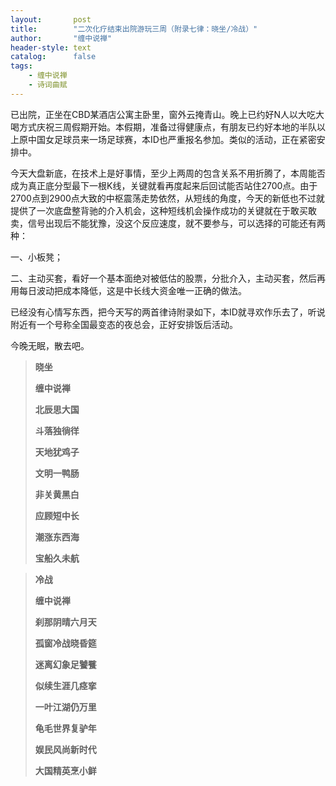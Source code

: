 ```yaml
---
layout:       post
title:        "二次化疗结束出院游玩三周（附录七律：晓坐/冷战）"
author:       "缠中说禅"
header-style: text
catalog:      false
tags:
    - 缠中说禅
    - 诗词曲赋
---
```


已出院，正坐在CBD某酒店公寓主卧里，窗外云掩青山。晚上已约好N人以大吃大喝方式庆祝三周假期开始。本假期，准备过得健康点，有朋友已约好本地的半队以上原中国女足球员来一场足球赛，本ID也严重报名参加。类似的活动，正在紧密安排中。



今天大盘新底，在技术上是好事情，至少上两周的包含关系不用折腾了，本周能否成为真正底分型最下一根K线，关键就看再度起来后回试能否站住2700点。由于2700点到2900点大致的中枢震荡走势依然，从短线的角度，今天的新低也不过就提供了一次底盘整背驰的介入机会，这种短线机会操作成功的关键就在于敢买敢卖，信号出现后不能犹豫，没这个反应速度，就不要参与，可以选择的可能还有两种：

一、小板凳；

二、主动买套，看好一个基本面绝对被低估的股票，分批介入，主动买套，然后再用每日波动把成本降低，这是中长线大资金唯一正确的做法。



已经没有心情写东西，把今天写的两首律诗附录如下，本ID就寻欢作乐去了，听说附近有一个号称全国最变态的夜总会，正好安排饭后活动。



今晚无眠，散去吧。



> **晓坐**
>
> 
>
> **缠中说禅**
>
> 
>
> **北辰思大国**
>
> **斗落独徜徉**
>
> **天地犹鸡子**
>
> **文明一鸭肠**
>
> **非关黄黑白**
>
> **应顾短中长**
>
> **潮涨东西海**
>
> **宝船久未航**



> **冷战**
>
> 
>
> **缠中说禅**
>
> 
>
> **刹那阴晴六月天**
>
> **孤窗冷战晓昏筵**
>
> **迷离幻象足饕餮**
>
> **似续生涯几痉挛**
>
> **一叶江湖仍万里**
>
> **龟毛世界复驴年**
>
> **娱民风尚新时代**
>
> **大国精英烹小鲜**

